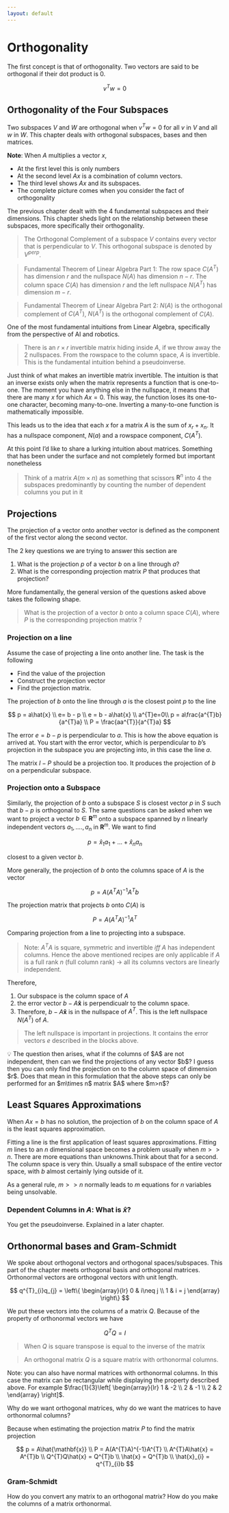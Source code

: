 ```yaml
---
layout: default	
---
```

# Orthogonality

The first concept is that of orthogonality. Two vectors are said to be orthogonal if their dot product is 0.

$$
v^{T}w=0
$$

## Orthogonality of the Four Subspaces

Two subspaces $V$ and $W$ are orthogonal when $v^{T}w=0$ for all $v$ in $V$ and all $w$ in $W$. This chapter deals with orthogonal subspaces, bases and then matrices. 

**Note**: When $A$ multiplies a vector $x$, 

- At the first level this is only numbers
- At the second level $Ax$ is a combination of column vectors.
- The third level shows $Ax$ and its subspaces.
- The complete picture comes when you consider the fact of orthogonality

The previous chapter dealt with the 4 fundamental subspaces and their dimensions. This chapter sheds light on the relationship between these subspaces, more specifically their orthogonality.

> The Orthogonal Complement of a subspace $V$ contains every vector that is perpendicular to $V$. This orthogonal subspace is denoted by $V^{perp}$.
> 

> Fundamental Theorem of Linear Algebra Part 1: The row space $C(A^{T})$ has dimension $r$ and the nullspace $N(A)$ has dimension $n-r$. The column space $C(A)$ has dimension $r$ and the left nullspace $N(A^{T})$ has dimension $m-r$.
> 

> Fundamental Theorem of Linear Algebra Part 2: $N(A)$ is the orthogonal complement of $C(A^{T})$, $N(A^{T})$ is the orthogonal complement of $C(A)$.
> 

One of the most fundamental intuitions from Linear Algebra, specifically from the perspective of AI and robotics. 

> There is an $r \times r$ invertible matrix hiding inside $A$, if we throw away the 2 nullspaces. From the rowspace to the column space, $A$ is invertible. This is the fundamental intuition behind a pseudoinverse.
> 

Just think of what makes an invertible matrix invertible. The intuition is that an inverse exists only when the matrix represents a function that is one-to-one. The moment you have anything else in the nullspace, it means that there are many $x$ for which $Ax = 0$.  This way, the function loses its one-to-one character, becoming many-to-one. Inverting a many-to-one function is mathematically impossible.

This leads us to the idea that each $x$ for a matrix $A$ is the sum of $x_{r} + x_{n}$. It has a nullspace component, $N(a)$ and a rowspace component, $C(A^{T})$.

At this point I’d like to share a lurking intuition about matrices. Something that has been under the surface and not completely formed but important nonetheless

> Think of a matrix $A (m \times n)$ as something that scissors $\mathbf{R}^{n}$ into 4 the subspaces predominantly by counting the number of dependent columns you put in it
> 

## Projections

The projection of a vector onto another vector is defined as the component of the first vector along the second vector.

The 2 key questions we are trying to answer this section are

1. What is the projection $p$ of a vector $b$ on a line through $a$?
2. What is the corresponding projection matrix $P$ that produces that projection?

More fundamentally, the general version of the questions asked above takes the following shape. 

> What is the projection of a vector $b$ onto a column space $C(A)$, where $P$ is the corresponding projection matrix ?
> 

### Projection on a line

Assume the case of projecting a line onto another line. The task is the following

- Find the value of the projection
- Construct the projection vector
- Find the projection matrix.

The projection of $b$ onto the line through $a$ is the closest point $p$ to the line

$$
p = a\hat{x} \\ e= b - p \\ e = b - a\hat{x} \\ a^{T}e=0\\ p = a\frac{a^{T}b}{a^{T}a} \\ P = \frac{aa^{T}}{a^{T}a}
$$

The error $e = b - p$ is perpendicular to $a$. This is how the above equation is arrived at. You start with the error vector, which is perpendicular to $b$’s projection in the subspace you are projecting into, in this case the line $a$.

The matrix $I-P$ should be a projection too. It produces the projection of $b$ on a perpendicular subspace.

### Projection onto a Subspace

Similarly, the projection of $b$ onto a subspace $S$ is closest vector $p$ in $S$ such that $b-p$ is orthogonal to $S$. The same questions can be asked when we want to project a vector $b \in \mathbf{R}^{m}$ onto a subspace spanned by $n$ linearly independent vectors $a_{1}, …., a_{n}$ in $\mathbf{R}^{m}$. We want to find

$$
p = \hat{x}_{1}a_{1} + ... + \hat{x}_{n}a_{n}
$$

closest to a given vector $b$.

More generally, the projection of $b$ onto the columns space of $A$ is the vector 

$$
p = A(A^{T}A)^{-1}A^{T}b
$$

The projection matrix that projects $b$ onto $C(A)$ is 

$$
P = A(A^{T}A)^{-1}A^{T}
$$

Comparing projection from a line to projecting into a subspace.

> Note: $A^{T}A$ is square, symmetric and invertible $iff$ $A$ has independent columns. Hence the above mentioned recipes are only applicable if $A$ is a full rank $n$ (full column rank) → all its columns vectors are linearly independent.
> 

Therefore,

1. Our subspace is the column space of $A$
2. the error vector $b - A\mathbf{\hat{x}}$ is perpendicualr to the column space.
3. Therefore, $b - A\mathbf{\hat{x}}$ is in the nullspace of $A^{T}$. This is the left nullspace $N(A^{T})$ of $A$.

> The left nullspace is important in projections. It contains the error vectors $e$ described in the blocks above.
> 

<aside>
💡 The question then arises, what if the columns of $A$ are not independent, then can we find the projections of any vector $b$? I guess then you can only find the projection on to the column space of dimension $r$. Does that mean in this formulation that the above steps can only be performed for an $m\times n$ matrix $A$ where $m>n$?

</aside>

## Least Squares Approximations

 When $Ax = b$ has no solution, the projection of $b$ on the column space of $A$ is the least squares approximation. 

Fitting a line is the first application of least squares approximations. Fitting $m$ lines to an $n$ dimensional space becomes a problem usually when $m>>n$. There are more equations than unknowns.Think about that for a second. The column space is very thin. Usually a small subspace of the entire vector space, with $b$ almost certainly lying outside of it.

As a general rule, $m>>n$ normally leads to $m$ equations for $n$ variables being unsolvable. 

### Dependent Columns in $A$: What is $\hat{x}$?

You get the pseudoinverse. Explained in a later chapter.

## Orthonormal bases and Gram-Schmidt

We spoke about orthogonal vectors and orthogonal spaces/subspaces. This part of the chapter meets orthogonal basis and orthogonal matrices. Orthonormal vectors are orthogonal vectors with unit length.

$$
q^{T}_{i}q_{j} = \left\{ \begin{array}{lr}
0 & i\neq j \\
1 & i = j 
\end{array}
\right\}
$$

We put these vectors into the columns of a matrix $Q$. Because of the property of orthonormal vectors we have 

$$
Q^{T}Q = I
$$

> When $Q$ is square transpose is equal to the inverse of the matrix
> 

> An orthogonal matrix $Q$ is a square matrix with orthonormal columns.
> 

Note: you can also have normal matrices with orthonormal columns. In this case the matrix can be rectangular while displaying the property described above. For example $\frac{1}{3}\left[ \begin{array}{lr}
1 & -2 \\
2 & -1 \\ 
2 & 2
\end{array}
\right]$. 

Why do we want orthogonal matrices, why do we want the matrices to have orthonormal columns?

Because when estimating the projection matrix $P$ to find the matrix projection

$$
p = A\hat{\mathbf{x}} \\ P = A(A^{T}A)^{-1}A^{T} \\ A^{T}A\hat{x} = A^{T}b \\ 
Q^{T}Q\hat{x} = Q^{T}b \\ 
\hat{x} = Q^{T}b \\ \hat{x}_{i} = q^{T}_{i}b
$$

### Gram-Schmidt

How do you convert any matrix to an orthogonal matrix? How do you make the columns of a matrix orthonormal.
